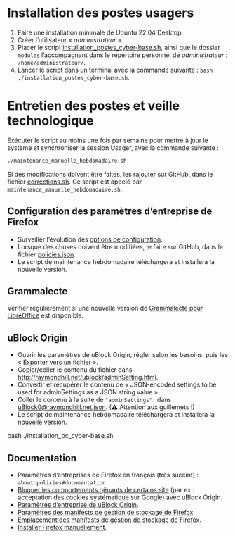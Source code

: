 # Installation des postes usagers
1. Faire une installation minimale de Ubuntu 22.04 Desktop.
2. Créer l’utilisateur « *administrateur* ».
3. Placer le script [installation_postes_cyber-base.sh](https://github.com/at2f/config/blob/main/cyber-base/Postes%20usagers/installation/installation_postes_cyber-base.sh), ainsi que le dossier `modules` l’accompagnant dans le répertoire personnel de *administrateur* : `/home/administrateur/`.
4. Lancer le script dans un terminal avec la commande suivante : `bash ./installation_postes_cyber-base.sh`.

# Entretien des postes et veille technologique
Exécuter le script au moins une fois par semaine pour mettre à jour le système et synchroniser la session Usager, avec la commande suivante :
```bash
./maintenance_manuelle_hebdomadaire.sh
```

Si des modifications doivent être faites, les rajouter sur GitHub, dans le fichier [corrections.sh](https://github.com/at2f/config/blob/main/cyber-base/Postes%20usagers/divers/corrections.sh). Ce script est appelé par `maintenance_manuelle_hebdomadaire.sh`.

## Configuration des paramètres d’entreprise de Firefox
- Surveiller l’évolution des [options de configuration](https://github.com/mozilla/policy-templates).
- Lorsque des choses doivent être modifiées, le faire sur GitHub, dans le fichier [policies.json](https://github.com/at2f/config/blob/main/cyber-base/Postes%20usagers/firefox/policies.json).
- Le script de maintenance hebdomadaire téléchargera et installera la nouvelle version.

## Grammalecte
Vérifier régulièrement si une nouvelle version de [Grammalecte pour LibreOffice](https://grammalecte.net/#download) est disponible.

## uBlock Origin
- Ouvrir les paramètres de uBlock Origin, régler selon les besoins, puis les « Exporter vers un fichier ».
- Copier/coller le contenu du fichier dans http://raymondhill.net/ublock/adminSetting.html.
- Convertir et récupérer le contenu de « JSON-encoded settings to be used for adminSettings as a JSON string value ».
- Coller le contenu à la suite de `"adminSettings":` dans [uBlock0@raymondhill.net.json](https://github.com/at2f/config/blob/main/cyber-base/Postes%20usagers/firefox/uBlock0%40raymondhill.net.json). (⚠ Attention aux guillemets !)
- Le script de maintenance hebdomadaire téléchargera et installera la nouvelle version.

bash ./installation_pc_cyber-base.sh
## Documentation
- Paramètres d’entreprises de Firefox en français (très succint) : `about:policies#documentation`
- [Bloquer les comportements gênants de certains site](https://www.reddit.com/r/uBlockOrigin/wiki/solutions) (par ex : acceptation des cookies systématique sur Google) avec uBlock Origin.
- [Paramètres d’entreprise de uBlock Origin](https://github.com/gorhill/uBlock/wiki/Deploying-uBlock-Origin).
- [Paramètres des manifests de gestion de stockage de Firefox](https://developer.mozilla.org/fr/docs/Mozilla/Add-ons/WebExtensions/Native_manifests#manifest_de_gestion_de_stockage).
- [Emplacement des manifests de gestion de stockage de Firefox](https://developer.mozilla.org/fr/docs/Mozilla/Add-ons/WebExtensions/Native_manifests#linux).
- [Installer Firefox manuellement](https://ftp.mozilla.org/pub/firefox/releases/latest/README.txt).
